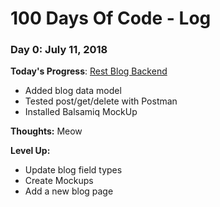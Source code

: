 # 100 Days Of Code - Log

### Day 0: July 11, 2018

**Today's Progress**: 
[Rest Blog Backend](https://github.com/jnwu/rest-blog-backend)
* Added blog data model
* Tested post/get/delete with Postman
* Installed Balsamiq MockUp

**Thoughts:** Meow

**Level Up:** 
* Update blog field types
* Create Mockups
* Add a new blog page
